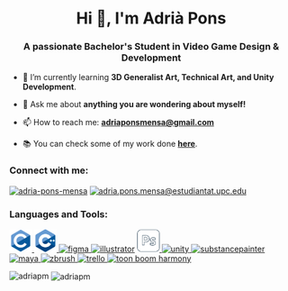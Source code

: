 <h1 align="center">Hi 👋, I'm Adrià Pons</h1>
<h3 align="center">A passionate Bachelor's Student in Video Game Design & Development</h3>


- 🌱 I’m currently learning **3D Generalist Art, Technical Art, and Unity Development**.

- 💬 Ask me about **anything you are wondering about myself!**

- 📫 How to reach me: **adriaponsmensa@gmail.com**

- 📚 You can check some of my work done [**here**](https://adriaponsmensa.wixsite.com/portfolio).

<!-- Connect with me -->
<h3 align="left">Connect with me:</h3>
<p align="left">
<a href="https://linkedin.com/in/adria-pons-mensa" target="blank"><img align="center" src="https://raw.githubusercontent.com/rahuldkjain/github-profile-readme-generator/master/src/images/icons/Social/linked-in-alt.svg" alt="adria-pons-mensa" height="30" width="40" /></a>
<a href="mailto:adria.pons.mensa@estudiantat.upc.edu" target="blank"><img align="center" src="https://cdn.worldvectorlogo.com/logos/gmail-icon.svg" alt="adria.pons.mensa@estudiantat.upc.edu" height="30" width="40" /></a>
</p>

<!-- Languages and Tools -->
<h3 align="left">Languages and Tools:</h3>
<p align="left"> 
  <a href="https://www.cprogramming.com/" target="_blank" rel="noreferrer"> <img src="https://raw.githubusercontent.com/devicons/devicon/master/icons/c/c-original.svg" alt="c" width="40" height="40"/> </a> 
  <a href="https://www.w3schools.com/cpp/" target="_blank" rel="noreferrer"> <img src="https://raw.githubusercontent.com/devicons/devicon/master/icons/cplusplus/cplusplus-original.svg" alt="cplusplus" width="40" height="40"/> </a> 
  <a href="https://www.figma.com/" target="_blank" rel="noreferrer"> <img src="https://www.vectorlogo.zone/logos/figma/figma-icon.svg" alt="figma" width="40" height="40"/> </a> 
  <a href="https://www.adobe.com/in/products/illustrator.html" target="_blank" rel="noreferrer"> <img src="https://www.vectorlogo.zone/logos/adobe_illustrator/adobe_illustrator-icon.svg" alt="illustrator" width="40" height="40"/></a> 
  <a href="https://www.photoshop.com/en" target="_blank" rel="noreferrer"> <img src="https://raw.githubusercontent.com/devicons/devicon/master/icons/photoshop/photoshop-line.svg" alt="photoshop" width="40" height="40"/> </a> 
  <a href="https://unity.com/" target="_blank" rel="noreferrer"> <img src="https://www.vectorlogo.zone/logos/unity3d/unity3d-icon.svg" alt="unity" width="40" height="40"/> </a> 
  <a href="https://www.adobe.com/products/substance3d-painter.html" target="_blank" rel="noreferrer"> <img src="https://uxwing.com/wp-content/themes/uxwing/download/brands-and-social-media/adobe-substance-3d-painter-icon.png"    alt="substancepainter" width="40" height="40"/> </a> 
  <a href="https://www.autodesk.es/products/maya/overview?panel=buy&AID=11043037&PID=8227014&SID=jkp_Cj0KCQjwnMWkBhDLARIsAHBOftqBlIFVuQk0hR6DozdPrdLGajtdZG2tyX21gXJsDvUKa2SFd6dcQ0kaAhYGEALw_wcB&cjevent=e973a2000fb211ee816900060a18b8fc&mktvar002=afc_es_buyonline&affname=8227014_11043037&cjdata=MXxZfDB8WXww&term=1-YEAR&tab=subscription&plc=MAYA" target="_blank" rel="noreferrer"> <img src="https://logodix.com/logo/1845767.png" alt="maya" width="40" height="40"/> </a> 
  <a href="https://pixologic.com/zblanding/?v=2" target="_blank" rel="noreferrer"> <img src="https://uploads-ssl.webflow.com/619e83738adebe3904dd8be6/6377f92aeec282ae6fc398a2_Component%2034.png" alt="zbrush" width="40" height="40"/> </a> 
  <a href="https://trello.com/" target="_blank" rel="noreferrer"> <img src="https://cdn.worldvectorlogo.com/logos/trello.svg" alt="trello" width="40" height="40"/> </a> 
  <a href="https://www.toonboom.com/products/harmony" target="_blank" rel="noreferrer"> <img src="https://docs.toonboom.com/help/harmony-21/icons/3-premium.png" alt="toon boom harmony" width="40" height="40"/> </a> </p>


<!-- Other widgets -->
<p><img align="left" src="https://github-readme-stats.vercel.app/api/top-langs?username=adriapm&show_icons=true&locale=en&layout=compact" alt="adriapm" /></p>

<p>&nbsp;<img align="center" src="https://github-readme-stats.vercel.app/api?username=adriapm&show_icons=true&locale=en" alt="adriapm" /></p>
